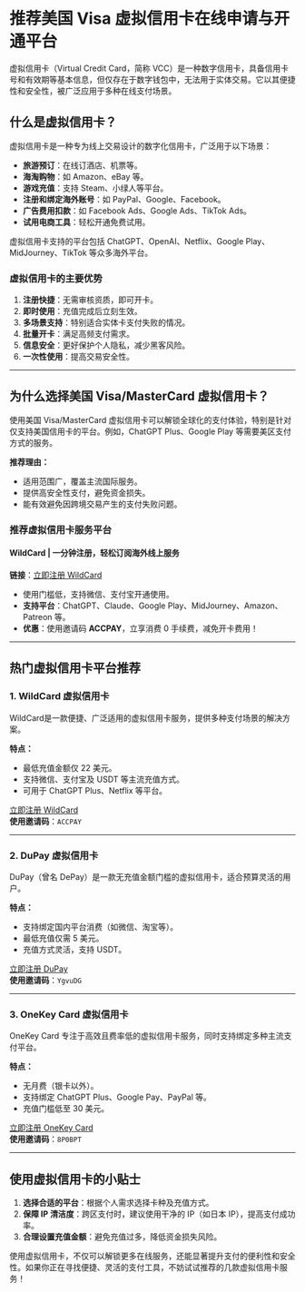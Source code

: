 # 推荐美国 Visa 虚拟信用卡在线申请与开通平台

虚拟信用卡（Virtual Credit Card，简称 VCC）是一种数字信用卡，具备信用卡号和有效期等基本信息，但仅存在于数字钱包中，无法用于实体交易。它以其便捷性和安全性，被广泛应用于多种在线支付场景。

## 什么是虚拟信用卡？

虚拟信用卡是一种专为线上交易设计的数字化信用卡，广泛用于以下场景：

- **旅游预订**：在线订酒店、机票等。
- **海淘购物**：如 Amazon、eBay 等。
- **游戏充值**：支持 Steam、小绿人等平台。
- **注册和绑定海外账号**：如 PayPal、Google、Facebook。
- **广告费用扣款**：如 Facebook Ads、Google Ads、TikTok Ads。
- **试用电商工具**：轻松开通免费试用。

虚拟信用卡支持的平台包括 ChatGPT、OpenAI、Netflix、Google Play、MidJourney、TikTok 等众多海外平台。

### 虚拟信用卡的主要优势

1. **注册快捷**：无需审核资质，即可开卡。
2. **即时使用**：充值完成后立刻生效。
3. **多场景支持**：特别适合实体卡支付失败的情况。
4. **批量开卡**：满足高频支付需求。
5. **信息安全**：更好保护个人隐私，减少黑客风险。
6. **一次性使用**：提高交易安全性。

---

## 为什么选择美国 Visa/MasterCard 虚拟信用卡？

使用美国 Visa/MasterCard 虚拟信用卡可以解锁全球化的支付体验，特别是针对仅支持美国信用卡的平台。例如，ChatGPT Plus、Google Play 等需要美区支付方式的服务。

**推荐理由：**

- 适用范围广，覆盖主流国际服务。
- 提供高安全性支付，避免资金损失。
- 能有效避免因跨境交易产生的支付失败问题。

### 推荐虚拟信用卡服务平台

#### WildCard | 一分钟注册，轻松订阅海外线上服务

**链接**：[立即注册 WildCard](https://bit.ly/bewildcard)  
- 使用门槛低，支持微信、支付宝开通使用。
- **支持平台**：ChatGPT、Claude、Google Play、MidJourney、Amazon、Patreon 等。
- **优惠**：使用邀请码 **ACCPAY**，立享消费 0 手续费，减免开卡费用！

---

## 热门虚拟信用卡平台推荐

### 1. WildCard 虚拟信用卡

WildCard是一款便捷、广泛适用的虚拟信用卡服务，提供多种支付场景的解决方案。

**特点：**

- 最低充值金额仅 22 美元。
- 支持微信、支付宝及 USDT 等主流充值方式。
- 可用于 ChatGPT Plus、Netflix 等平台。

[立即注册 WildCard](https://bit.ly/bewildcard)  
**使用邀请码**：`ACCPAY`  

---

### 2. DuPay 虚拟信用卡

DuPay（曾名 DePay）是一款无充值金额门槛的虚拟信用卡，适合预算灵活的用户。

**特点：**
- 支持绑定国内平台消费（如微信、淘宝等）。
- 最低充值仅需 5 美元。
- 充值方式灵活，支持 USDT。

[立即注册 DuPay](https://dupay.one/web-app/register-h5?invitCode=YgvuDG&lang=zh-cn)  
**使用邀请码**：`YgvuDG`

---

### 3. OneKey Card 虚拟信用卡

OneKey Card 专注于高效且费率低的虚拟信用卡服务，同时支持绑定多种主流支付平台。

**特点：**
- 无月费（银卡以外）。
- 支持绑定 ChatGPT Plus、Google Pay、PayPal 等。
- 充值门槛低至 30 美元。

[立即注册 OneKey Card](https://card.onekey.so/?i=8P0BPT)  
**使用邀请码**：`8P0BPT`

---

## 使用虚拟信用卡的小贴士

1. **选择合适的平台**：根据个人需求选择卡种及充值方式。
2. **保障 IP 清洁度**：跨区支付时，建议使用干净的 IP（如日本 IP），提高支付成功率。
3. **合理设置充值金额**：避免充值过多，降低资金损失风险。

使用虚拟信用卡，不仅可以解锁更多在线服务，还能显著提升支付的便利性和安全性。如果你正在寻找便捷、灵活的支付工具，不妨试试推荐的几款虚拟信用卡服务！

